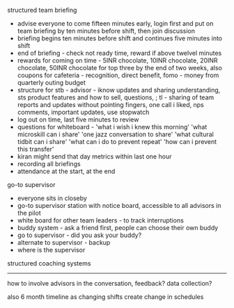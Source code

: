 structured team briefing

- advise everyone to come fifteen minutes early, login first and put on team briefing by ten minutes before shift, then join discussion
- briefing begins ten minutes before shift and continues five minutes into shift
- end of briefing - check not ready time, reward if above twelvel minutes
- rewards for coming on time - 5INR chocolate, 10INR chocolate, 20INR chocolate, 50INR chocolate for top three by the end of two weeks, also coupons for cafeteria - recognition, direct benefit, fomo - money from quarterly outing budget
- structure for stb - advisor - iknow updates and sharing understanding, sts product features and how to sell, questions, ; tl - sharing of team reports and updates without pointing fingers, one call i liked, nps comments,  important updates, use stopwatch
- log out on time, last five minutes to review
- questions for whiteboard - 'what i wish i knew this morning' 'what microskill can i share' 'one jazz conversation to share' 'what cultural tidbit can i share' 'what can i do to prevent repeat' 'how can i prevent this transfer'
- kiran might send that day metrics within last one hour
- recording all briefings
- attendance at the start, at the end

go-to supervisor
- everyone sits in closeby
- go-to supervisor station with notice board, accessible to all advisors in the pilot
- white board for other team leaders - to track interruptions
- buddy system - ask a friend first, people can choose their own buddy
- go to supervisor - did you ask your buddy?
- alternate to supervisor - backup
- where is the supervisor



structured coaching systems




----

how to involve advisors in the conversation, feedback? data collection?


also 6 month timeline as changing shifts create change in schedules 
